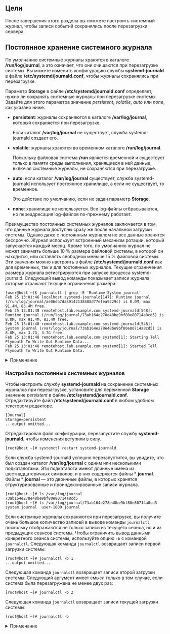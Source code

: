 ## Цели

После завершения этого раздела вы сможете настроить системный журнал, чтобы записи событий сохранялись после перезагрузки сервера.

## Постоянное хранение системного журнала

По умолчанию системные журналы хранятся в каталоге **/run/log/journal**, а это означает, что они очищаются при перезагрузке системы. Вы можете изменить конфигурацию службы **systemd-journald** в файле **/etc/systemd/journald.conf**, чтобы журналы сохранялись при перезагрузке.

Параметр **Storage** в файле **/etc/systemd/journald.conf** определяет, нужно ли сохранять системные журналы при перезагрузке системы. Задайте для этого параметра значение *persistent*, *volatile*, *auto* или *none*, как указано ниже.

* **persistent**: журналы сохраняются в каталоге **/var/log/journal**, который сохраняется при перезагрузке.

    Если каталог **/var/log/journal** не существует, служба systemd-journald создает его.

* **volatile**: журналы хранятся во временном каталоге **/run/log/journal**.
    
    Поскольку файловая система **/run** является временной и существует только в памяти среды выполнения, хранящиеся в ней данные, включая системные журналы, не сохраняются при перезагрузке.

* **auto**: если каталог **/var/log/journal** существует, служба systemd-journald использует постоянное хранилище, а если не существует, то временное.
    
    Это действие по умолчанию, если не задан параметр **Storage**.

* **none**: хранилище не используется. Все log-файлы отбрасываются, но переадресация log-файлов по-прежнему работает.


Преимущество постоянных системных журналов заключается в том, что данные журнала доступны сразу же после начальной загрузки системы. Однако даже с постоянным журналом не все данные хранятся бессрочно. Журнал использует встроенный механизм ротации, который запускается каждый месяц. Кроме того, по умолчанию журнал не может занимать больше 10 % размера файловой системы, в которой он находится, или оставлять свободной меньше 15 % файловой системы. Эти значения можно настроить в файле **/etc/systemd/journald.conf** как для временных, так и для постоянных журналов. Текущие ограничения размера журнала регистрируются при запуске процесса systemd-journald. Следующий вывод команды показывает записи журнала, которые отражают текущие ограничения размера:

```
[user@host ~]$ journalctl | grep -E 'Runtime|System journal'
Feb 25 13:01:46 localhost systemd-journald[147]: Runtime journal (/run/log/journal/ae06db7da89142138408d77efea9229c) is 8.0M, max 91.4M, 83.4M free.
Feb 25 13:01:48 remotehost.lab.example.com systemd-journald[548]: Runtime journal (/run/log/journal/73ab164e278e48be9bf80e80714a8cd5) is 8.0M, max 91.4M, 83.4M free.
Feb 25 13:01:48 remotehost.lab.example.com systemd-journald[548]: System journal (/var/log/journal/73ab164e278e48be9bf80e80714a8cd5) is 8.0M, max 3.7G, 3.7G free.
Feb 25 13:01:48 remotehost.lab.example.com systemd[1]: Starting Tell Plymouth To Write Out Runtime Data...
Feb 25 13:01:48 remotehost.lab.example.com systemd[1]: Started Tell Plymouth To Write Out Runtime Data.
```

<details>
<summary>Примечание</summary>

В команде `grep` выше символ вертикальной черты (`|`) действует как оператор **or**. То есть `grep` находит любую строку, содержащую *Runtime* или *System journal*, в выводе `journalctl`. В результате отображаются текущие ограничения размера и для временного хранилища журналов (Runtime), и для постоянного (System).
</details>

### Настройка постоянных системных журналов

Чтобы настроить службу **systemd-journald** на сохранение системных журналов при перезагрузке, установите для переменной **Storage** значение *persistent* в файле **/etc/systemd/journald.conf**. Отредактируйте файл **/etc/systemd/journald.conf** в любом удобном текстовом редакторе.

```
[Journal]
Storage=persistent
...output omitted...
```

Отредактировав файл конфигурации, перезапустите службу **systemd-journald**, чтобы изменения вступили в силу.

```
[root@host ~]# systemctl restart systemd-journald
```

Если служба systemd-journald успешно перезапустится, вы увидите, что был создан каталог **/var/log/journal** с одним или несколькими подкаталогами. Эти подкаталоги имеют длинные имена из шестнадцатеричных символов, и в них содержатся файлы ***.journal**. Файлы ***.journal** ― это двоичные файлы, в которых хранятся структурированные и проиндексированные записи журнала.

```
[root@host ~]# ls /var/log/journal
73ab164e278e48be9bf80e80714a8cd5
[root@host ~]# ls /var/log/journal/73ab164e278e48be9bf80e80714a8cd5
system.journal  user-1000.journal
```

Если системные журналы сохраняются при перезагрузке, вы получите очень большое количество записей в выводе команды `journalctl`, поскольку отображаются не только записи из текущего сеанса, но и из предыдущих сеансов системы. Чтобы ограничить вывод данными конкретного сеанса системы, используйте опцию `-b` с командой `journalctl`. Следующая команда `journalctl` возвращает записи первой загрузки системы:

```
[root@host ~]# journalctl -b 1
...output omitted...
```

Следующая команда `journalctl` возвращает записи второй загрузки системы: Следующий аргумент имеет смысл только в том случае, если система была перезагружена не менее двух раз:

```
[root@host ~]# journalctl -b 2
```

Следующая команда `journalctl` возвращает записи текущей загрузки системы:

```
[root@host ~]# journalctl -b
```

<details>
<summary>Примечание</summary>

При отладке системного сбоя с помощью постоянного журнала обычно требуется ограничить запрос журнала перезагрузкой перед сбоем. Опция -b может быть задана с отрицательным числом, которое указывает, сколько загрузок системы следует включить в вывод. Например, journalctl -b -1 ограничивает вывод предыдущей загрузкой.
</details>